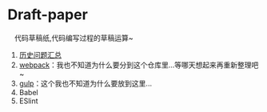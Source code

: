 # Draft-paper

&emsp;代码草稿纸,代码编写过程的草稿运算~

1. [历史问题汇总](https://github.com/Langery/Draft-paper/issues/1)<br/>
2. [webpack](https://github.com/Langery/Draft-paper/tree/master/webpack)：我也不知道为什么要分到这个仓库里...等哪天想起来再重新整理吧~<br />
3. [gulp](https://github.com/Langery/Draft-paper/tree/master/gulp-text)：这个我也不知道为什么要放到这里...
4. Babel
5. ESlint
